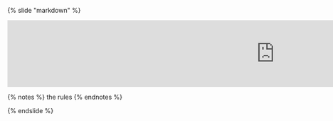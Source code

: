 {% slide "markdown" %}
<iframe width="1200" src="https://www.youtube.com/embed/mvLpbHKV1_8?controls=0&amp;start=41" title="Scream: the rules of a horror film" frameborder="0" data-autoplay></iframe>

{% notes %}
the rules
{% endnotes %}

{% endslide %}
